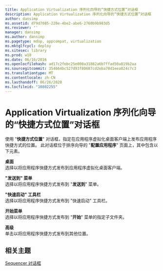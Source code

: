 ```yaml
---
title: Application Virtualization 序列化向导的“快捷方式位置”对话框
description: Application Virtualization 序列化向导的“快捷方式位置”对话框
author: dansimp
ms.assetid: d79d7085-228e-4be2-abe6-2760b9b983d5
ms.reviewer: ''
manager: dansimp
ms.author: dansimp
ms.pagetype: mdop, appcompat, virtualization
ms.mktglfcycl: deploy
ms.sitesec: library
ms.prod: w10
ms.date: 06/16/2016
ms.openlocfilehash: ad17c2febc25e000a31882a6b7ffad50a819b2aa
ms.sourcegitcommit: 354664bc527d93f80687cd2eba70d1eea024c7c3
ms.translationtype: MT
ms.contentlocale: zh-CN
ms.lasthandoff: 06/26/2020
ms.locfileid: "10802255"
---
```

# Application Virtualization 序列化向导的“快捷方式位置”对话框


使用 "**快捷方式位置**" 对话框，指定在应用程序虚拟化桌面客户端上发布应用程序快捷方式的位置。 此对话框位于排序向导的 "**配置应用程序**" 页面上，其中包含以下元素。

<a href="" id="desktop"></a>**桌面**  
选择以将应用程序快捷方式发布到应用程序虚拟化桌面客户端。

<a href="" id="send-to-menu"></a>**"发送到" 菜单**  
选择以将应用程序快捷方式发布到 "**发送到**" 菜单。

<a href="" id="quick-launch-toolbar"></a>**"快速启动" 工具栏**  
选择以将应用程序快捷方式发布到 "快速启动" 工具栏。

<a href="" id="start-menu"></a>**开始菜单**  
选择以将应用程序快捷方式发布到 "**开始**" 菜单的指定子文件夹。

<a href="" id="advanced"></a>**高级**  
单击以将应用程序快捷方式发布到其他位置。

## 相关主题


[Sequencer 对话框](sequencer-dialog-boxes.md)

 

 





